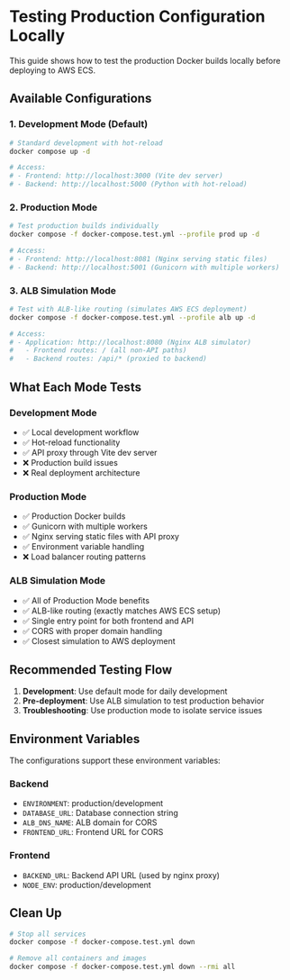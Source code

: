 # Testing Production Configuration Locally

This guide shows how to test the production Docker builds locally before deploying to AWS ECS.

## Available Configurations

### 1. Development Mode (Default)
```bash
# Standard development with hot-reload
docker compose up -d

# Access:
# - Frontend: http://localhost:3000 (Vite dev server)
# - Backend: http://localhost:5000 (Python with hot-reload)
```

### 2. Production Mode
```bash
# Test production builds individually
docker compose -f docker-compose.test.yml --profile prod up -d

# Access:
# - Frontend: http://localhost:8081 (Nginx serving static files)
# - Backend: http://localhost:5001 (Gunicorn with multiple workers)
```

### 3. ALB Simulation Mode
```bash
# Test with ALB-like routing (simulates AWS ECS deployment)
docker compose -f docker-compose.test.yml --profile alb up -d

# Access:
# - Application: http://localhost:8080 (Nginx ALB simulator)
#   - Frontend routes: / (all non-API paths)
#   - Backend routes: /api/* (proxied to backend)
```

## What Each Mode Tests

### Development Mode
- ✅ Local development workflow
- ✅ Hot-reload functionality
- ✅ API proxy through Vite dev server
- ❌ Production build issues
- ❌ Real deployment architecture

### Production Mode
- ✅ Production Docker builds
- ✅ Gunicorn with multiple workers
- ✅ Nginx serving static files with API proxy
- ✅ Environment variable handling
- ❌ Load balancer routing patterns

### ALB Simulation Mode
- ✅ All of Production Mode benefits
- ✅ ALB-like routing (exactly matches AWS ECS setup)
- ✅ Single entry point for both frontend and API
- ✅ CORS with proper domain handling
- ✅ Closest simulation to AWS deployment

## Recommended Testing Flow

1. **Development**: Use default mode for daily development
2. **Pre-deployment**: Use ALB simulation to test production behavior
3. **Troubleshooting**: Use production mode to isolate service issues

## Environment Variables

The configurations support these environment variables:

### Backend
- `ENVIRONMENT`: production/development
- `DATABASE_URL`: Database connection string
- `ALB_DNS_NAME`: ALB domain for CORS
- `FRONTEND_URL`: Frontend URL for CORS

### Frontend
- `BACKEND_URL`: Backend API URL (used by nginx proxy)
- `NODE_ENV`: production/development

## Clean Up

```bash
# Stop all services
docker compose -f docker-compose.test.yml down

# Remove all containers and images
docker compose -f docker-compose.test.yml down --rmi all
```